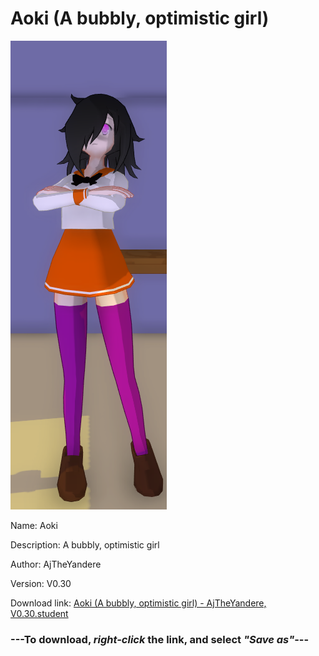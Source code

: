 # Aoki (A bubbly, optimistic girl)

<img src = "https://raw.githubusercontent.com/Arbiter1223/Daigaku-Gurashi-Custom-Students/master/Students/Files/Aoki%20(A%20bubbly%2C%20optimistic%20girl).png">

Name: Aoki

Description: A bubbly, optimistic girl

Author: AjTheYandere

Version: V0.30

Download link: <a href="https://raw.githubusercontent.com/Arbiter1223/Daigaku-Gurashi-Custom-Students/master/Students/Files/Aoki%20(A%20bubbly%2C%20optimistic%20girl)%20-%20AjTheYandere%2C%20V0.30.student">Aoki (A bubbly, optimistic girl) - AjTheYandere, V0.30.student</a>

### ---**To download, _right-click_ the link, and select _"Save as"_**---
